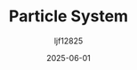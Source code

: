 ---
title: "Particle System"
layout: single
date: 2025-06-01
categories: [笔记]
tags: [Unity, Render, Graphics]
author: "ljf12825"
permalink: /posts/2025-07-02-Particle-System/
---